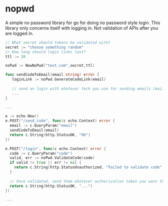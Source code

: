 # nopwd

A simple no password library for go for doing no password style login. This library only concerns itself with logging in. Not validation of APIs after you are logged in.

```go
// What secret should tokens be validated with?
secret := "choose something random"
// How long should login links last?
ttl := 10 

noPwd := NewNoPwd("test.com",secret,ttl)

func sendCodeToEmail(email string) error {
   loginLink := noPwd.GenerateCodeLink(email)
   
   // send an login with whatever tech you use for sending emails (mailgun, etc.)
   ...
}

...

e := echo.New()
e.POST("/send_code", func(c echo.Context) error {
  email := c.QueryParam("email")
  sendCodeToEmail(email)
  return c.String(http.StatusOK, "OK")
})

e.POST("/login", func(c echo.Context) error {
  code := c.QueryParam("code")
  valid, err := noPwd.ValidateCode(code)
  if valid != true || err != nil {
    return c.String(http.StatusUnauthorized, "Failed to validate code")
  }
  
  // Once validated, send them whatever authorization token you want them to use for your api
  return c.String(http.StatusOK, "...")
})

...
````
